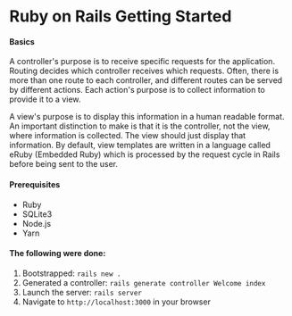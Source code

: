 # Ruby on Rails Getting Started

#### Basics
A controller's purpose is to receive specific requests for the application. Routing decides which controller receives which requests. Often, there is more than one route to each controller, and different routes can be served by different actions. Each action's purpose is to collect information to provide it to a view.

A view's purpose is to display this information in a human readable format. An important distinction to make is that it is the controller, not the view, where information is collected. The view should just display that information. By default, view templates are written in a language called eRuby (Embedded Ruby) which is processed by the request cycle in Rails before being sent to the user.

#### Prerequisites
- Ruby
- SQLite3
- Node.js
- Yarn

#### The following were done:
1. Bootstrapped: `rails new .`
2. Generated a controller: `rails generate controller Welcome index`
3. Launch the server: `rails server`
4. Navigate to `http://localhost:3000` in your browser